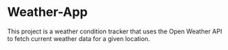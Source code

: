 # Weather-App
This project is a weather condition tracker that uses the Open Weather API to fetch current weather data for a given location.
